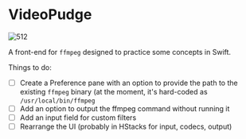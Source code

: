 # VideoPudge

![512](https://user-images.githubusercontent.com/113775151/209410950-bcd79e05-9c68-459f-b74b-e349bf3c75c9.png)

A front-end for `ffmpeg` designed to practice some concepts in Swift. 

Things to do: 

- [ ] Create a Preference pane with an option to provide the path to the existing `ffmpeg` binary (at the moment, it's hard-coded as `/usr/local/bin/ffmpeg`
- [ ] Add an option to output the ffmpeg command without running it
- [ ] Add an input field for custom filters
- [ ] Rearrange the UI (probably in HStacks for input, codecs, output)
